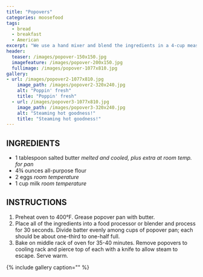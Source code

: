 ```yaml
---
title: "Popovers"
categories: moosefood
tags: 
  - bread
  - breakfast
  - American
excerpt: "We use a hand mixer and blend the ingredients in a 4-cup measuring cup rather than using a food processor or blender. It works just as well and makes for easier filling of the popover cups! Room temperature ingredients work best. Leave eggs and milk out of refrigerator for several hours before beginning to make the popovers."
header:
  teaser: /images/popover-150x150.jpg
  imagefeature: /images/popover-200x150.jpg
  fullimage: /images/popover-1077x810.jpg
gallery:
- url: /images/popover2-1077x810.jpg
    image_path: /images/popover2-320x240.jpg
    alt: "Poppin' fresh"
    title: "Poppin' fresh"
  - url: /images/popover3-1077x810.jpg
    image_path: /images/popover3-320x240.jpg
    alt: "Steaming hot goodness!"
    title: "Steaming hot goodness!"  
---
```


## INGREDIENTS
* 1 tablespoon salted butter *melted and cooled, plus extra at room temp. for pan*
* 4¾ ounces all-purpose flour
* 2 eggs *room temperature*
* 1 cup milk *room temperature*

## INSTRUCTIONS
1. Preheat oven to 400°F. Grease popover pan with butter.
2. Place all of the ingredients into a food processor or blender and process for 30 seconds. Divide batter evenly among cups of popover pan; each should be about one-third to one-half full.
3. Bake on middle rack of oven for 35-40 minutes. Remove popovers to cooling rack and pierce top of each with a knife to allow steam to escape. Serve warm.

{% include gallery caption="" %}